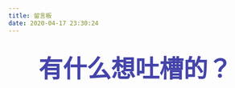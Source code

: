 ```yaml
---
title: 留言板
date: 2020-04-17 23:30:24
---
```


## <center> <font color="#4444aa" size=57> 有什么想吐槽的？</font> </center>
